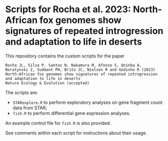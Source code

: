 # Scripts for Rocha et al. 2023: North-African fox genomes show signatures of repeated introgression and adaptation to life in deserts

This repository contains the custom scripts for the paper

```
Rocha JL, Silva P, Santos N, Nakamura M, Afonso S, Qninba A, Boratynski Z, Sudmant PH, Brito JC, Nielsen R and Godinho R (2023)
North-African fox genomes show signatures of repeated introgression and adaptation to life in deserts
Nature Ecology & Evolution (accepted)
```

The scripts are:

- `STARexplore.R` to perform exploratory analyses on gene fragment count data from STAR;
- `fish.R` to perform differential gene expression analyses.

An example control file for `fish.R` is also provided.

See comments within each script for instructions about their usage.

